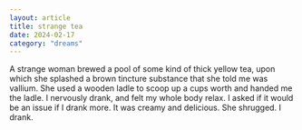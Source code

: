 ```yaml
---
layout: article
title: strange tea
date: 2024-02-17
category: "dreams"
---
```


A strange woman brewed a pool of some kind of thick yellow tea, upon which she splashed a brown tincture substance that she told me was vallium. She used a wooden ladle to scoop up a cups worth and handed me the ladle. I nervously drank, and felt my whole body relax. I asked if it would be an issue if I drank more. It was creamy and delicious. She shrugged. I drank.